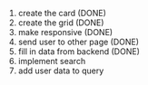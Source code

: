 1. create the card (DONE)
2. create the grid (DONE)
3. make responsive (DONE)
4. send user to other page (DONE)
5. fill in data from backend (DONE)
6. implement search
7. add user data to query
